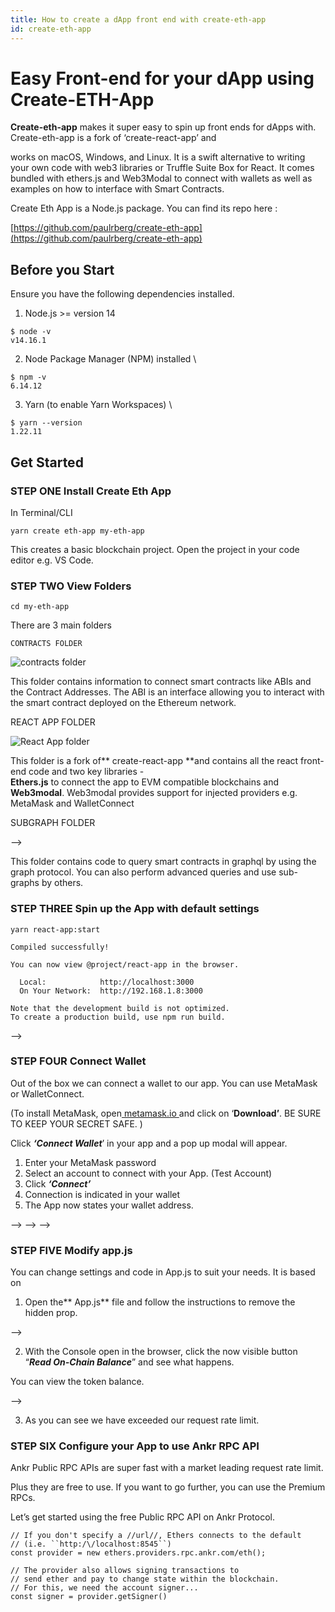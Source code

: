 ```yaml
---
title: How to create a dApp front end with create-eth-app
id: create-eth-app
---
```


# Easy Front-end for your dApp using Create-ETH-App

**Create-eth-app** makes it super easy to spin up front ends for dApps with. Create-eth-app is a fork of ‘create-react-app’ and 

works on macOS, Windows, and Linux. It is a swift alternative to writing your own code with web3 libraries or Truffle Suite Box for React. It comes bundled with ethers.js and Web3Modal to connect with wallets as well as examples on how to interface with Smart Contracts. 

Create Eth App is a Node.js package. You can find its repo here : 

[https://github.com/paulrberg/create-eth-app](https://github.com/paulrberg/create-eth-app)


## Before you Start

Ensure you have the following dependencies installed. 

1. Node.js >= version 14


```
$ node -v
v14.16.1

```

2. Node Package Manager (NPM) installed \



```
$ npm -v
6.14.12

```



3. Yarn (to enable Yarn Workspaces) \



```
$ yarn --version
1.22.11
```



## Get Started


### STEP ONE Install Create Eth App

In Terminal/CLI


```
yarn create eth-app my-eth-app
```


This creates a basic blockchain project. Open the project in your code editor e.g. VS Code.


### STEP TWO View Folders


```
cd my-eth-app
```


There are 3 main folders


```
CONTRACTS FOLDER
```

![contracts folder](smart-contract-folder.png)


This folder contains information to connect smart contracts like ABIs and the Contract Addresses. The ABI is an interface allowing you to interact with the smart contract deployed on the Ethereum network.

REACT APP FOLDER


![React App folder](react-app-folder.png)


This folder is a fork of** create-react-app **and contains all the react front-end code and two key libraries -  
**Ethers.js** to connect the app to EVM compatible blockchains and **Web3modal**.  Web3modal provides support for injected providers e.g. MetaMask and WalletConnect

SUBGRAPH FOLDER 




<!-- <p id="gdcalert3" ><span style="color: red; font-weight: bold">>>>>>  gd2md-html alert: inline image link here (to images/image3.png). Store image on your image server and adjust path/filename/extension if necessary. </span><br>(<a href="#">Back to top</a>)(<a href="#gdcalert4">Next alert</a>)<br><span style="color: red; font-weight: bold">>>>>> </span></p>


<!-- ![alt_text](images/image3.png "image_tooltip") --> -->


This folder contains code to query smart contracts in graphql by using the graph protocol.  You can also perform advanced queries and use sub-graphs by others. 


### STEP THREE Spin up the App with default settings


```
yarn react-app:start

Compiled successfully!

You can now view @project/react-app in the browser.

  Local:            http://localhost:3000
  On Your Network:  http://192.168.1.8:3000

Note that the development build is not optimized.
To create a production build, use npm run build.
```



<!-- 
<p id="gdcalert4" ><span style="color: red; font-weight: bold">>>>>>  gd2md-html alert: inline image link here (to images/image4.png). Store image on your image server and adjust path/filename/extension if necessary. </span><br>(<a href="#">Back to top</a>)(<a href="#gdcalert5">Next alert</a>)<br><span style="color: red; font-weight: bold">>>>>> </span></p>


<!-- ![alt_text](images/image4.png "image_tooltip") --> -->



### STEP FOUR Connect Wallet

Out of the box we can connect a wallet to our app. You can use MetaMask or WalletConnect. 

(To install MetaMask, open[ metamask.io ](https://metamask.io/) and click on ‘**Download’**. BE SURE TO KEEP YOUR SECRET SAFE. )

Click **_‘Connect Wallet_**’ in your app and a pop up modal will appear.



1. Enter your MetaMask password
2. Select an account to connect with your App. (Test Account)
3. Click **_‘Connect’_** 
4. Connection is indicated in your wallet
5. The App now states your wallet address.



<!-- <p id="gdcalert5" ><span style="color: red; font-weight: bold">>>>>>  gd2md-html alert: inline image link here (to images/image5.png). Store image on your image server and adjust path/filename/extension if necessary. </span><br>(<a href="#">Back to top</a>)(<a href="#gdcalert6">Next alert</a>)<br><span style="color: red; font-weight: bold">>>>>> </span></p>


<!-- ![alt_text](images/image5.png "image_tooltip") --> -->




<!-- <p id="gdcalert6" ><span style="color: red; font-weight: bold">>>>>>  gd2md-html alert: inline image link here (to images/image6.png). Store image on your image server and adjust path/filename/extension if necessary. </span><br>(<a href="#">Back to top</a>)(<a href="#gdcalert7">Next alert</a>)<br><span style="color: red; font-weight: bold">>>>>> </span></p>


<!-- ![alt_text](images/image6.png "image_tooltip") --> -->




<!-- <p id="gdcalert7" ><span style="color: red; font-weight: bold">>>>>>  gd2md-html alert: inline image link here (to images/image7.png). Store image on your image server and adjust path/filename/extension if necessary. </span><br>(<a href="#">Back to top</a>)(<a href="#gdcalert8">Next alert</a>)<br><span style="color: red; font-weight: bold">>>>>> </span></p>


<!-- ![alt_text](images/image7.png "image_tooltip") --> -->



### STEP FIVE Modify app.js

You can change settings and code in App.js to suit your needs. It is based on 



1. Open the** App.js** file and follow the instructions to remove the hidden prop. 



<!-- <p id="gdcalert8" ><span style="color: red; font-weight: bold">>>>>>  gd2md-html alert: inline image link here (to images/image8.png). Store image on your image server and adjust path/filename/extension if necessary. </span><br>(<a href="#">Back to top</a>)(<a href="#gdcalert9">Next alert</a>)<br><span style="color: red; font-weight: bold">>>>>> </span></p>


<!-- ![alt_text](images/image8.png "image_tooltip") --> -->




2. With the Console open in the browser, click the now visible button “**_Read On-Chain Balance_**” and see what happens.

You can view the token balance. 



<!-- <p id="gdcalert9" ><span style="color: red; font-weight: bold">>>>>>  gd2md-html alert: inline image link here (to images/image9.png). Store image on your image server and adjust path/filename/extension if necessary. </span><br>(<a href="#">Back to top</a>)(<a href="#gdcalert10">Next alert</a>)<br><span style="color: red; font-weight: bold">>>>>> </span></p>


<!-- ![alt_text](images/image9.png "image_tooltip") --> -->




3. As you can see we have exceeded our request rate limit.


### STEP SIX  Configure your App to use Ankr RPC API

Ankr Public RPC APIs are super fast with a market leading request rate limit. 

Plus they are free to use. If you want to go further, you can use the Premium RPCs. 

Let’s get started using the free Public RPC API on Ankr Protocol.  


```
// If you don't specify a //url//, Ethers connects to the default 
// (i.e. ``http:/\/localhost:8545``)
const provider = new ethers.providers.rpc.ankr.com/eth();

// The provider also allows signing transactions to
// send ether and pay to change state within the blockchain.
// For this, we need the account signer...
const signer = provider.getSigner()
```

